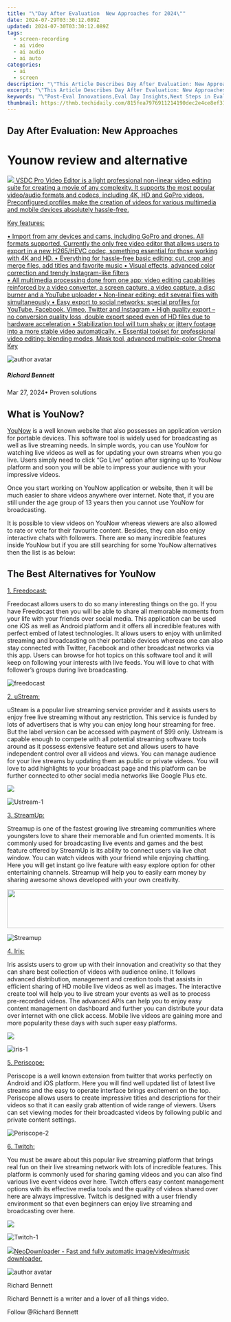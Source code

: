 ```yaml
---
title: "\"Day After Evaluation  New Approaches for 2024\""
date: 2024-07-29T03:30:12.089Z
updated: 2024-07-30T03:30:12.089Z
tags: 
  - screen-recording
  - ai video
  - ai audio
  - ai auto
categories: 
  - ai
  - screen
description: "\"This Article Describes Day After Evaluation: New Approaches for 2024\""
excerpt: "\"This Article Describes Day After Evaluation: New Approaches for 2024\""
keywords: "\"Post-Eval Innovations,Eval Day Insights,Next Steps in Evals,Evolving Eval Methods,Novel Eval Strategies,Future of Eval Techniques,Post-Assessment Advancements\""
thumbnail: https://thmb.techidaily.com/815fea7976911214190dec2e4ce8ef31c5b56fc35aca9555d7d0112a6571e067.jpg
---
```


## Day After Evaluation: New Approaches

# Younow review and alternative

<!-- affiliate ads begin -->
<a href="https://secure.2checkout.com/order/checkout.php?PRODS=4693127&QTY=1&AFFILIATE=108875&CART=1"><img src="https://www.videosoftdev.com/images/video_editor/screenshots/1.jpg" border="0">
VSDC Pro Video Editor is a light professional non-linear video editing suite for creating a movie of any complexity. It supports the most popular video/audio formats and codecs, including 4K, HD and GoPro videos. Preconfigured profiles make the creation of videos for various multimedia and mobile devices absolutely hassle-free.

Key features:

•	Import from any devices and cams, including GoPro and drones. All formats supported. Сurrently the only free video editor that allows users to export in a new H265/HEVC codec, something essential for those working with 4K and HD.
•	Everything for hassle-free basic editing: cut, crop and merge files, add titles and favorite music
•	Visual effects, advanced color correction and trendy Instagram-like filters   
•	All multimedia processing done from one app: video editing capabilities reinforced by  a video converter, a screen capture, a video capture, a disc burner and a YouTube uploader
•	Non-linear editing: edit several files with simultaneously 
•	Easy export to social networks: special profiles for YouTube, Facebook, Vimeo, Twitter and Instagram
•	High quality export – no conversion quality loss, double export speed even of HD files due to hardware acceleration
•	Stabilization tool will turn shaky or jittery footage into a more stable video automatically. 
•	Essential toolset for professional video editing: blending modes, Mask tool, advanced multiple-color Chroma Key  
</a>
<!-- affiliate ads end -->
![author avatar](https://images.wondershare.com/filmora/article-images/richard-bennett.jpg)

##### Richard Bennett

 Mar 27, 2024• Proven solutions

## What is YouNow?

[YouNow](https://www.younow.com/) is a well known website that also possesses an application version for portable devices. This software tool is widely used for broadcasting as well as live streaming needs. In simple words, you can use YouNow for watching live videos as well as for updating your own streams when you go live. Users simply need to click “Go Live” option after signing up to YouNow platform and soon you will be able to impress your audience with your impressive videos.

 Once you start working on YouNow application or website, then it will be much easier to share videos anywhere over internet. Note that, if you are still under the age group of 13 years then you cannot use YouNow for broadcasting.

 It is possible to view videos on YouNow whereas viewers are also allowed to rate or vote for their favourite content. Besides, they can also enjoy interactive chats with followers. There are so many incredible features inside YouNow but if you are still searching for some YouNow alternatives then the list is as below:

## The Best Alternatives for YouNow

[1. Freedocast:](http://www.freedocast.com/#!/home)

 Freedocast allows users to do so many interesting things on the go. If you have Freedocast then you will be able to share all memorable moments from your life with your friends over social media. This application can be used one iOS as well as Android platform and it offers all incredible features with perfect embed of latest technologies. It allows users to enjoy with unlimited streaming and broadcasting on their portable devices whereas one can also stay connected with Twitter, Facebook and other broadcast networks via this app. Users can browse for hot topics on this software tool and it will keep on following your interests with live feeds. You will love to chat with follower’s groups during live broadcasting.

![freedocast](https://images.wondershare.com/filmora/article-images/freedocast.jpg)

[2. uStream:](https://www.ustream.tv/live-broadcasting-apps-and-hardware?itm%5Fsource=header%5Fmenu&itm%5Fmedium=onsite&itm%5Fcontent=Apps&itm%5Fcampaign=header)

 uSteam is a popular live streaming service provider and it assists users to enjoy free live streaming without any restriction. This service is funded by lots of advertisers that is why you can enjoy long hour streaming for free. But the label version can be accessed with payment of $99 only. Ustream is capable enough to compete with all potential streaming software tools around as it possess extensive feature set and allows users to have independent control over all videos and views. You can manage audience for your live streams by updating them as public or private videos. You will love to add highlights to your broadcast page and this platform can be further connected to other social media networks like Google Plus etc.

<!-- affiliate ads begin -->
<a href="https://store.nero.com/order/checkout.php?PRODS=42570605&QTY=1&AFFILIATE=108875&CART=1"><img src="http://cdnwww.nero.com/nero-com-wAssets/img/banners/2023/usbXcopy/Nero_USB_x_copy_Screen_2.png" border="0"></a>
<!-- affiliate ads end -->
![Ustream-1](https://images.wondershare.com/filmora/article-images/ustream-1.jpg)

[3. StreamUp:](http://streamup.com/)

 Streamup is one of the fastest growing live streaming communities where youngsters love to share their memorable and fun oriented moments. It is commonly used for broadcasting live events and games and the best feature offered by StreamUp is its ability to connect users via live chat window. You can watch videos with your friend while enjoying chatting. Here you will get instant go live feature with easy explore option for other entertaining channels. Streamup will help you to easily earn money by sharing awesome shows developed with your own creativity.

<!-- affiliate ads begin -->
<a href="https://newchic.sjv.io/c/5597632/1659704/14420" target="_top" id="1659704"><img src="//a.impactradius-go.com/display-ad/14420-1659704" border="0" alt="" width="728" height="90"/></a><img height="0" width="0" src="https://imp.pxf.io/i/5597632/1659704/14420" style="position:absolute;visibility:hidden;" border="0" />
<!-- affiliate ads end -->
![Streamup](https://images.wondershare.com/filmora/article-images/streamup.jpg)

[4. Iris:](https://irisplatform.io/)

 Iris assists users to grow up with their innovation and creativity so that they can share best collection of videos with audience online. It follows advanced distribution, management and creation tools that assists in efficient sharing of HD mobile live videos as well as images. The interactive create tool will help you to live stream your events as well as to process pre-recorded videos. The advanced APIs can help you to enjoy easy content management on dashboard and further you can distribute your data over internet with one click access. Mobile live videos are gaining more and more popularity these days with such super easy platforms.

<!-- affiliate ads begin -->
<a href="https://shop.manycam.com/order/checkout.php?PRODS=17729331&QTY=1&AFFILIATE=108875&CART=1"><img src="https://secure.avangate.com/images/merchant/8230bea7d54bcdf99cdfe85cb07313d5/mcaffbanner600x500.png" border="0"></a>
<!-- affiliate ads end -->
![iris-1](https://images.wondershare.com/filmora/article-images/iris-1.jpg)

[5. Periscope:](https://periscope.tv/)

 Periscope is a well known extension from twitter that works perfectly on Android and iOS platform. Here you will find well updated list of latest live streams and the easy to operate interface brings excitement on the top. Periscope allows users to create impressive titles and descriptions for their videos so that it can easily grab attention of wide range of viewers. Users can set viewing modes for their broadcasted videos by following public and private content settings.

![Periscope-2](https://images.wondershare.com/filmora/article-images/periscope-2.jpg)

[6. Twitch:](https://www.twitch.tv/)

 You must be aware about this popular live streaming platform that brings real fun on their live streaming network with lots of incredible features. This platform is commonly used for sharing gaming videos and you can also find various live event videos over here. Twitch offers easy content management options with its effective media tools and the quality of videos shared over here are always impressive. Twitch is designed with a user friendly environment so that even beginners can enjoy live streaming and broadcasting over here.

<!-- affiliate ads begin -->
<a href="https://estore.winxdvd.com/order/checkout.php?PRODS=4081991&QTY=1&AFFILIATE=108875&CART=1"><img src="https://www.winxdvd.com/affiliate/new-banner/wt-500x500.jpg" border="0"></a>
<!-- affiliate ads end -->
![Twitch-1](https://images.wondershare.com/filmora/article-images/twitch-1.jpg)

<!-- affiliate ads begin -->
<a href="https://secure.2checkout.com/order/checkout.php?PRODS=4559731&QTY=1&AFFILIATE=108875&CART=1"><img src="http://www.neowise.com/images/nd-ss-w200.jpg" border="0">NeoDownloader - Fast and fully automatic image/video/music downloader. </a>
<!-- affiliate ads end -->
![author avatar](https://images.wondershare.com/filmora/article-images/richard-bennett.jpg)

Richard Bennett

Richard Bennett is a writer and a lover of all things video.

Follow @Richard Bennett


<ins class="adsbygoogle"
     style="display:block"
     data-ad-format="autorelaxed"
     data-ad-client="ca-pub-7571918770474297"
     data-ad-slot="1223367746"></ins>



<ins class="adsbygoogle"
     style="display:block"
     data-ad-client="ca-pub-7571918770474297"
     data-ad-slot="8358498916"
     data-ad-format="auto"
     data-full-width-responsive="true"></ins>







